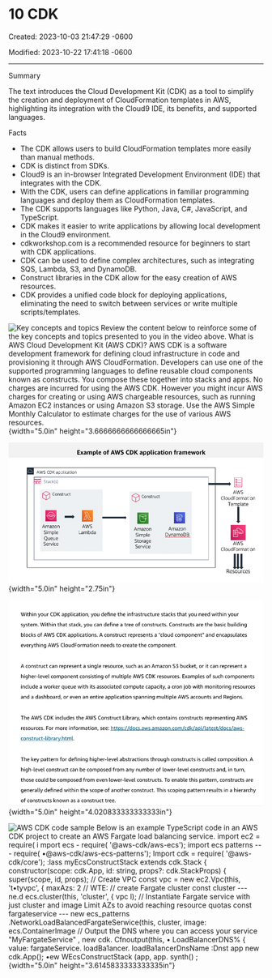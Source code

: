 # 10 CDK

Created: 2023-10-03 21:47:29 -0600

Modified: 2023-10-22 17:41:18 -0600

---

Summary

The text introduces the Cloud Development Kit (CDK) as a tool to simplify the creation and deployment of CloudFormation templates in AWS, highlighting its integration with the Cloud9 IDE, its benefits, and supported languages.

Facts

- The CDK allows users to build CloudFormation templates more easily than manual methods.
- CDK is distinct from SDKs.
- Cloud9 is an in-browser Integrated Development Environment (IDE) that integrates with the CDK.
- With the CDK, users can define applications in familiar programming languages and deploy them as CloudFormation templates.
- The CDK supports languages like Python, Java, C#, JavaScript, and TypeScript.
- CDK makes it easier to write applications by allowing local development in the Cloud9 environment.
- cdkworkshop.com is a recommended resource for beginners to start with CDK applications.
- CDK can be used to define complex architectures, such as integrating SQS, Lambda, S3, and DynamoDB.
- Construct libraries in the CDK allow for the easy creation of AWS resources.
- CDK provides a unified code block for deploying applications, eliminating the need to switch between services or write multiple scripts/templates.



![Key concepts and topics Review the content below to reinforce some of the key concepts and topics presented to you in the video above. What is AWS Cloud Development Kit (AWS CDK)? AWS CDK is a software development framework for defining cloud infrastructure in code and provisioning it through AWS CloudFormation. Developers can use one of the supported programming languages to define reusable cloud components known as constructs. You compose these together into stacks and apps. No charges are incurred for using the AWS CDK. However you might incur AWS charges for creating or using AWS chargeable resources, such as running Amazon EC2 instances or using Amazon S3 storage. Use the AWS Simple Monthly Calculator to estimate charges for the use of various AWS resources. ](../../../media/AWS-DevOps-Module-3-10-CDK-image1.png){width="5.0in" height="3.6666666666666665in"}



![AWS CDK application Stack(s) Construct Amazon Simple Queue Service Example of AWS CDK application framework construct AWS Lambda Amazon Simple Storage Service Amazon nam DB Py---p--- AWS CloudFormation Tem late AWS CloudFormation Resources ](../../../media/AWS-DevOps-Module-3-10-CDK-image2.png){width="5.0in" height="2.75in"}



![](../../../media/AWS-DevOps-Module-3-10-CDK-image3.png){width="5.0in" height="4.020833333333333in"}



![AWS CDK code sample Below is an example TypeScript code in an AWS CDK project to create an AWS Fargate load balancing service. import ec2 = require( i mport ecs - require( '@aws-cdk/aws-ecs'); import ecs patterns --- require( •@aws-cdk/aws-ecs-patterns'); Import cdk = require( '@aws-cdk/core'); :lass myEcsConstructStack extends cdk.Stack { constructor(scope: cdk.App, id: string, props?: cdk.StackProps) { super(scope, id, props); // Create VPC const vpc = new ec2.Vpc(this, 't•tyvpc', { maxAzs: 2 // WTE: // create Fargate cluster const cluster --- ne.d ecs.cluster(this, 'cluster', { vpc l); // Instantiate Fargate service with just cluster and image Limit AZs to avoid reaching resource quotas const fargateservice --- new ecs_patterns .NetworkLoadBalancedFargateSerwice(this, cluster, image: ecs.ContainerImage // Output the DNS where you can access your service "MyFargateService" , new cdk. Cfnoutput(this, • LoadBalancerDNS% { value: fargateService. loadBa1ancer. loadBa1ancerDnsName :Dnst app new cdk.App(); •ew WEcsConstructStack (app, app. synth() ; ](../../../media/AWS-DevOps-Module-3-10-CDK-image4.png){width="5.0in" height="3.6145833333333335in"}






